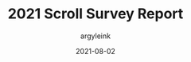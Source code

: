 ---
author: argyleink
# coauthor:
coauthor: sw12
date: 2021-08-02
publisher: chromiumdev
tags:
  - css
  - survey
target_url: https://web.dev/2021-scroll-survey-report/
title: 2021 Scroll Survey Report
---